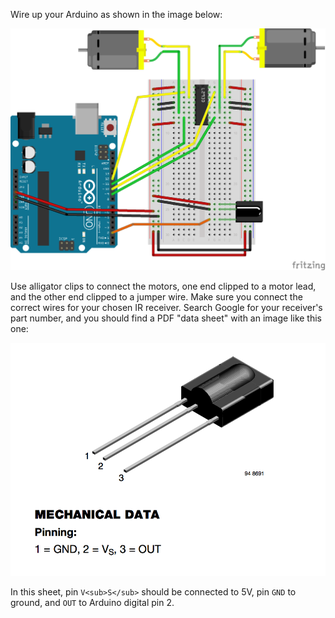 Wire up your Arduino as shown in the image below:

![Fritzing diagram dim=750h](arduino+driver+motors+ir.png)

Use alligator clips to connect the motors, one end clipped to a motor lead, and the other end clipped to a jumper wire. Make sure you connect the correct wires for your chosen IR receiver. Search Google for your receiver's part number, and you should find a PDF "data sheet" with an image like this one:

![Data sheet excerpt dim=300h](tsop.png)

In this sheet, pin `V<sub>S</sub>` should be connected to 5V, pin `GND` to ground, and `OUT` to Arduino digital pin 2.